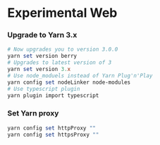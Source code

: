 # Experimental Web

### Upgrade to Yarn 3.x

```powershell
# Now upgrades you to version 3.0.0
yarn set version berry
# Upgrades to latest version of 3
yarn set version 3.x
# Use node_moduels instead of Yarn Plug'n'Play
yarn config set nodeLinker node-modules
# Use typescript plugin
yarn plugin import typescript
```

### Set Yarn proxy

```powershell
yarn config set httpProxy ""
yarn config set httpsProxy ""
```

